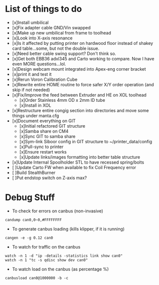 # List of things to do
- [x]Install umbilical
- [x]Fix adapter cable GND/Vin swapped
- [x]Make up new umbilical from frame to toolhead
- [x]Look into X-axis resonance
 - [x]Is it affected by putting printer on hardwood floor instead of shakey card table...some, but not the double issue.
 - [x]Need better cable swing support?  Don't think so.
 - [x]Get both EBB36 adxl345 and Carto working to compare.  Now I have even MORE questions...lol.
- [x]Design webcam mount integrated into Apex-eng corner bracket
 - [x]print it and test it
- [x]Rerun Voron Calibration Cube
- [x]Rewrite entire HOME routine to force safer X/Y order operation (and skip if not needed)
- [x]Fix/Improve the feed between Extruder and HE on XOL toolhead
  - [x]Order Stainless 4mm OD x 2mm ID tube
  - [x]Install in XOL
- [x]Restructure entire congig section into directories and move some things under manta.cfg
- [x]Document everything on GIT
  - [x]Initial refactored GIT structure
  - [x]Samba share on CM4
  - [x]Sync GIT to samba share
  - [x]Sym-link Siboor config in GIT structure to ~/printer_data/config
  - [x]Pull-sync to printer
  - [x]Ensure restart works
  - [x]Update links/images formatting into better table structure
- [x]Update Internal Spoolholder STL to have recessed spring/bolts
- [ ]Update Carto FW when available to fix Coil Frequency error
- [ ]Build StealthBurner
- [ ]Put endstop switch on Z-axis max?

# Debug Stuff

- To check for errors on canbus (non-invasive)

```
candump can0,0~0,#FFFFFFFF
```

- To generate canbus loading (kills klipper, if it is running)

```
cangen -e -g 0.12 can0
```

- To watch for traffic on the canbus

```
watch -n 1 -d "ip -details -statistics link show can0"
watch -n 1 "tc -s qdisc show dev can0"
```

- To watch load on the canbus (as percentage %)

```
canbusload can0@1000000 -b -c
```
